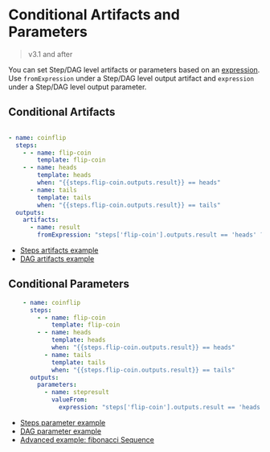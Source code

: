 # Conditional Artifacts and Parameters

> v3.1 and after

You can set Step/DAG level artifacts or parameters based on an [expression](variables.md#expression).
Use `fromExpression` under a Step/DAG level output artifact and `expression` under a Step/DAG level output parameter.

## Conditional Artifacts

```yaml

- name: coinflip
  steps:
    - - name: flip-coin
        template: flip-coin
    - - name: heads
        template: heads
        when: "{{steps.flip-coin.outputs.result}} == heads"
      - name: tails
        template: tails
        when: "{{steps.flip-coin.outputs.result}} == tails"
  outputs:
    artifacts:
      - name: result
        fromExpression: "steps['flip-coin'].outputs.result == 'heads' ? steps.heads.outputs.artifacts.headsresult : steps.tails.outputs.artifacts.tailsresult"

```

* [Steps artifacts example](https://raw.githubusercontent.com/argoproj/argo-workflows/master/examples/conditional-artifacts.yaml)
* [DAG artifacts example](https://raw.githubusercontent.com/argoproj/argo-workflows/master/examples/dag-conditional-artifacts.yaml)

## Conditional Parameters

```yaml
    - name: coinflip
      steps:
        - - name: flip-coin
            template: flip-coin
        - - name: heads
            template: heads
            when: "{{steps.flip-coin.outputs.result}} == heads"
          - name: tails
            template: tails
            when: "{{steps.flip-coin.outputs.result}} == tails"
      outputs:
        parameters:
          - name: stepresult
            valueFrom:
              expression: "steps['flip-coin'].outputs.result == 'heads' ? steps.heads.outputs.result : steps.tails.outputs.result"
```

* [Steps parameter example](https://raw.githubusercontent.com/argoproj/argo-workflows/master/examples/conditional-parameters.yaml)
* [DAG parameter example](https://raw.githubusercontent.com/argoproj/argo-workflows/master/examples/dag-conditional-parameters.yaml)
* [Advanced example: fibonacci Sequence](https://raw.githubusercontent.com/argoproj/argo-workflows/master/examples/fibonacci-seq-conditional-param.yaml)
